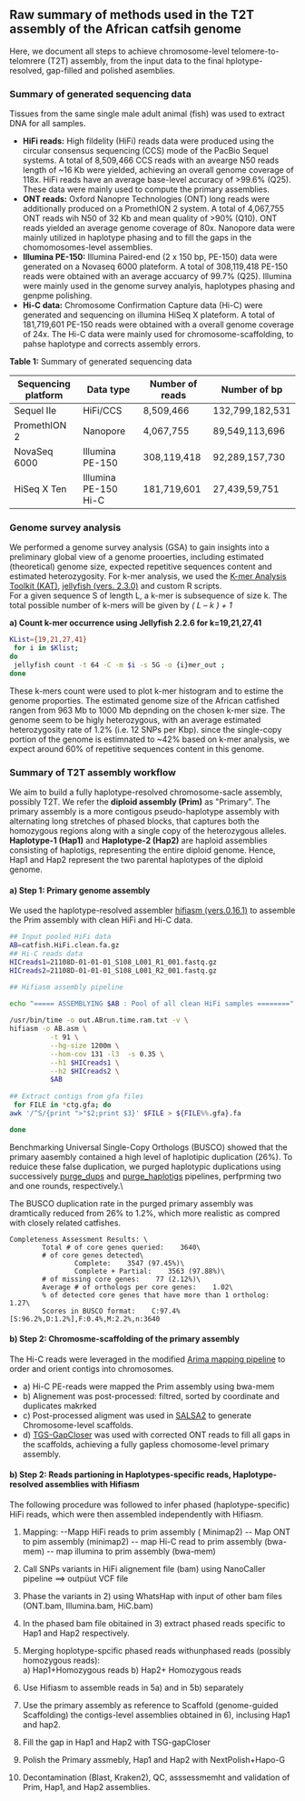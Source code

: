 ## Raw summary of methods used in the T2T assembly of the African catfsih genome 

Here, we document all steps to achieve chromosome-level telomere-to-telomrere (T2T) assembly, from the input data to the final hplotype-resolved, 
gap-filled and polished asemblies.

### Summary of generated sequencing data
Tissues from the same single male adult animal (fish) was used to extract DNA for all samples.
- **HiFi reads:**
High fildelity (HiFi) reads data were produced using the circular consensus sequencing (CCS) mode of the PacBio Sequel systems. 
A total of 8,509,466 CCS reads with an avearge N50 reads length of ~16 Kb were yielded, achieving an overall genome coverage of 118x. HiFi reads have an average base-level accuracy of >99.6% (Q25). These data were mainly used to compute the primary assemblies.
- **ONT reads:** Oxford Nanopre Technologies (ONT) long reads were additionally produced on a PromethION 2 system. A total of 4,067,755
ONT reads wih N50 of 32 Kb and mean quality of >90% (Q10). ONT reads yielded an average genome coverage of 80x. Nanopore data were mainly utilized in haplotype phasing and to fill the gaps in the chomomosomes-level assemblies.
- **Illumina PE-150:** Illumina Paired-end (2 x 150 bp, PE-150) data were generated on a Novaseq 6000 plateform. A total of 308,119,418 PE-150 reads were obtained with an average accuarcy of 99.7% (Q25). Illumina were mainly used in the genome survey analyis, haplotypes phasing and genpme polishing.
- **Hi-C data:** Chromosome Confirmation Capture data (Hi-C) were generated and sequencing on illumina HiSeq X plateform. A total of 181,719,601 PE-150 reads were obtained with a overall genome coverage of 24x. The Hi-C data were mainly used for chromosome-scaffolding, to pahse haplotype and corrects assembly errors.

**Table 1:** Summary of generated sequencing data 

| **Sequencing platform** | **Data type**        | **Number of reads** | **Number of bp** |
|-------------------------|----------------------|---------------------|------------------|
| Sequel IIe              | HiFi/CCS             | 8,509,466             | 132,799,182,531     |
| PromethION 2            | Nanopore             | 4,067,755             | 89,549,113,696      |
| NovaSeq 6000            |  Illumina PE-150     | 308,119,418           | 92,289,157,730      |
| HiSeq X Ten             | Illumina PE-150 Hi-C | 181,719,601           | 27,439,59,751      |

### Genome survey analysis
We performed a genome survey analysis (GSA) to gain insights into a preliminary global view of a genome prooerties, including estimated (theoretical) genome size, expected repetitive sequences content and estimated heterozygosity. For k-mer analysis, we used the [K-mer Analysis Toolkit (KAT)](https://github.com/TGAC/KAT), [jellyfish (vers. 2.3.0)](https://github.com/gmarcais/Jellyfish) and custom R scripts.\
For a given sequence  S of length L,  a k-mer is subsequence of size k. The total possible number of k-mers will be given by *( L – k ) + 1*

**a) Count k-mer occurrence using Jellyfish 2.2.6 for k=19,21,27,41**
``` bash
KList={19,21,27,41}
 for i in $Klist;
do 
 jellyfish count -t 64 -C -m $i -s 5G -o {i}mer_out ;
done
```
These k-mers count were used to plot k-mer histogram and to estime the genome proporties. The estimated genome size of the African catfished rangen from 963 Mb to 1000 Mb depnding on the chosen k-mer size. The genome seem to be higly heterozygous, with an average estimated heterozygosity rate of 1.2% (i.e. 12 SNPs per Kbp). since the single-copy portion of the genome is estimnated to ~42% based on k-mer analysis, we expect around 60% of repetitive sequences content in this genome.

### Summary of T2T assembly workflow
We aim to build a fully haplotype-resolved chromosome-sacle assembly, possibly T2T. We refer the **diploid assembly (Prim)** as "Primary". The primary assembly is a more contigous pseudo-haplotype assembly with alternating long stretches of phased blocks, that captures both the homozygous regions along with a single copy of the heterozygous alleles. **Haplotype-1 (Hap1)** and **Haplotype-2 (Hap2)** are haploid assemblies consisting of haplotigs, representing the entire diploid genome. Hence,  Hap1 and Hap2 represent the two parental haplotypes of the diploid genome.

#### a) Step 1: Primary genome assembly
We used the haplotype-resolved assembler [hifiasm (vers.0.16.1)](https://github.com/chhylp123/hifiasm) to assemble the Prim assembly with clean HiFi and Hi-C data. 
```bash
## Input pooled HiFi data
AB=catfish.HiFi.clean.fa.gz
## Hi-C reads data
HICreads1=21108D-01-01-01_S108_L001_R1_001.fastq.gz
HICreads2=21108D-01-01-01_S108_L001_R2_001.fastq.gz

## Hifiasm assembly pipeline
		  
echo "===== ASSEMBLYING $AB : Pool of all clean HiFi samples ========"

/usr/bin/time -o out.ABrun.time.ram.txt -v \
hifiasm -o AB.asm \
          -t 91 \
		  --hg-size 1200m \
		  --hom-cov 131 -l3  -s 0.35 \
		  --h1 $HICreads1 \
		  --h2 $HICreads2 \
		  $AB
      
## Extract contigs from gfa files
 for FILE in *ctg.gfa; do
awk '/^S/{print ">"$2;print $3}' $FILE > ${FILE%%.gfa}.fa	  

done

```
Benchmarking Universal Single-Copy Orthologs (BUSCO) showed that the primary aasembly contained a high level of haplotipic duplication (26%). 
To reduice these false duplication, we purged haplotypic duplications using successively [purge_dups](https://github.com/dfguan/purge_dups) and [purge_haplotigs](https://bitbucket.org/mroachawri/purge_haplotigs/src/master/) pipelines, perfprming two and one rounds, respectively.\

The BUSCO duplication rate in the purged primary assembly was dramtically reduced from 26% to 1.2%, which more realistic as compred with closely related catfishes.

```
Completeness Assessment Results: \
        Total # of core genes queried:    3640\
        # of core genes detected\
                Complete:    3547 (97.45%)\
                Complete + Partial:    3563 (97.88%)\
        # of missing core genes:    77 (2.12%)\
        Average # of orthologs per core genes:    1.02\
        % of detected core genes that have more than 1 ortholog:    1.27\
        Scores in BUSCO format:    C:97.4%[S:96.2%,D:1.2%],F:0.4%,M:2.2%,n:3640

  ```
 
  #### b) Step 2: Chromosme-scaffolding of the primary assembly
The Hi-C reads were leveraged in the  modified [Arima mapping pipeline](https://github.com/ArimaGenomics/mapping_pipeline) to order and orient contigs into chromosomes.
- a) Hi-C PE-reads were mapped the Prim assembly using bwa-mem
- b) Alignement was post-processed: filtred, sorted by coordinate and duplicates makrked
- c) Post-processed aligment was used in [SALSA2](https://github.com/marbl/SALSA) to generate Chromosome-level scaffolds. 
- d) [TGS-GapCloser](https://github.com/BGI-Qingdao/TGS-GapCloser) was used with corrected ONT reads to fill all gaps in the scaffolds, achieving a fully gapless chomosome-level primary assembly.
 
 
#### b) Step 2: Reads partioning in Haplotypes-specific reads, Haplotype-resolved assemblies with Hifiasm
The following procedure was followed to infer phased (haplotype-specific) HiFi reads, which were then assembled independently with Hifiasm.

1. Mapping:
 --Mapp HiFi reads to prim assembly ( Minimap2)
 -- Map ONT to pim assembly (minimap2)
 -- map Hi-C read to prim assembly (bwa-mem)
 -- map illumina to prim assembly (bwa-mem)

2. Call SNPs variants in HiFi alignement file (bam) using NanoCaller pipeline ==> outpüut VCF file

3. Phase the variants in 2) using WhatsHap with input of other bam files (ONT.bam, Illumina.bam, HiC.bam)

4. In the phased bam file obitained in 3) extract phased reads  specific to Hap1 and Hap2 respectively.

5. Merging hoplotype-spcific phased reads withunphased reads (possibly homozygous reads):\
 a) Hap1+Homozygous reads
 b) Hap2+ Homozygous reads

6. Use Hifiasm to assemble reads in 5a) and in 5b) separately 

7. Use the primary assembly as reference to Scaffold
 (genome-guided Scaffolding) the contigs-level assemblies obtained in 6), inclusing Hap1 and hap2.
 
8. Fill the gap in Hap1 and Hap2 with TSG-gapCloser
9. Polish the Primary assmebly, Hap1 and Hap2 with NextPolish+Hapo-G
10. Decontamination (Blast, Kraken2), QC, asssessmemht and validation of Prim, Hap1, and Hap2 assemblies.


